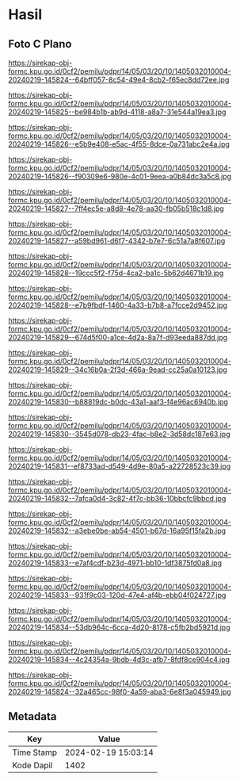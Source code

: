 # Hasil

## Foto C Plano

https://sirekap-obj-formc.kpu.go.id/0cf2/pemilu/pdpr/14/05/03/20/10/1405032010004-20240219-145824--64bff057-8c54-49e4-8cb2-f65ec8dd72ee.jpg

https://sirekap-obj-formc.kpu.go.id/0cf2/pemilu/pdpr/14/05/03/20/10/1405032010004-20240219-145825--be984b1b-ab9d-4118-a8a7-31e544a19ea3.jpg

https://sirekap-obj-formc.kpu.go.id/0cf2/pemilu/pdpr/14/05/03/20/10/1405032010004-20240219-145826--e5b9e408-e5ac-4f55-8dce-0a731abc2e4a.jpg

https://sirekap-obj-formc.kpu.go.id/0cf2/pemilu/pdpr/14/05/03/20/10/1405032010004-20240219-145826--f90309e6-980e-4c01-9eea-a0b84dc3a5c8.jpg

https://sirekap-obj-formc.kpu.go.id/0cf2/pemilu/pdpr/14/05/03/20/10/1405032010004-20240219-145827--7ff4ec5e-a8d8-4e78-aa30-fb05b518c1d8.jpg

https://sirekap-obj-formc.kpu.go.id/0cf2/pemilu/pdpr/14/05/03/20/10/1405032010004-20240219-145827--a59bd961-d6f7-4342-b7e7-6c51a7a8f607.jpg

https://sirekap-obj-formc.kpu.go.id/0cf2/pemilu/pdpr/14/05/03/20/10/1405032010004-20240219-145828--19ccc5f2-f75d-4ca2-ba1c-5b62d4671b19.jpg

https://sirekap-obj-formc.kpu.go.id/0cf2/pemilu/pdpr/14/05/03/20/10/1405032010004-20240219-145828--e7b9fbdf-1460-4a33-b7b8-a7fcce2d9452.jpg

https://sirekap-obj-formc.kpu.go.id/0cf2/pemilu/pdpr/14/05/03/20/10/1405032010004-20240219-145829--674d5f00-a1ce-4d2a-8a7f-d93eeda887dd.jpg

https://sirekap-obj-formc.kpu.go.id/0cf2/pemilu/pdpr/14/05/03/20/10/1405032010004-20240219-145829--34c16b0a-2f3d-466a-9ead-cc25a0a10123.jpg

https://sirekap-obj-formc.kpu.go.id/0cf2/pemilu/pdpr/14/05/03/20/10/1405032010004-20240219-145830--b88819dc-b0dc-43a1-aaf3-f4e96ac6940b.jpg

https://sirekap-obj-formc.kpu.go.id/0cf2/pemilu/pdpr/14/05/03/20/10/1405032010004-20240219-145830--3545d078-db23-4fac-b8e2-3d58dc187e63.jpg

https://sirekap-obj-formc.kpu.go.id/0cf2/pemilu/pdpr/14/05/03/20/10/1405032010004-20240219-145831--ef8733ad-d549-4d9e-80a5-a22728523c39.jpg

https://sirekap-obj-formc.kpu.go.id/0cf2/pemilu/pdpr/14/05/03/20/10/1405032010004-20240219-145832--7afca0d4-3c82-4f7c-bb36-10bbcfc9bbcd.jpg

https://sirekap-obj-formc.kpu.go.id/0cf2/pemilu/pdpr/14/05/03/20/10/1405032010004-20240219-145832--a3ebe0be-ab54-4501-b67d-16a95f15fa2b.jpg

https://sirekap-obj-formc.kpu.go.id/0cf2/pemilu/pdpr/14/05/03/20/10/1405032010004-20240219-145833--e7af4cdf-b23d-4971-bb10-1df3875fd0a8.jpg

https://sirekap-obj-formc.kpu.go.id/0cf2/pemilu/pdpr/14/05/03/20/10/1405032010004-20240219-145833--931f9c03-120d-47e4-af4b-ebb04f024727.jpg

https://sirekap-obj-formc.kpu.go.id/0cf2/pemilu/pdpr/14/05/03/20/10/1405032010004-20240219-145834--53db964c-6cca-4d20-8178-c5fb2bd5921d.jpg

https://sirekap-obj-formc.kpu.go.id/0cf2/pemilu/pdpr/14/05/03/20/10/1405032010004-20240219-145834--4c24354a-9bdb-4d3c-afb7-8fdf8ce904c4.jpg

https://sirekap-obj-formc.kpu.go.id/0cf2/pemilu/pdpr/14/05/03/20/10/1405032010004-20240219-145824--32a465cc-98f0-4a59-aba3-6e8f3a045949.jpg


## Metadata

| Key        | Value               |
| ---------- | ------------------- |
| Time Stamp | 2024-02-19 15:03:14 |
| Kode Dapil | 1402                |



